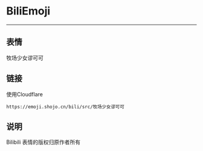 # BiliEmoji
---
## 表情
牧场少女谬可可
## 链接
使用Cloudflare
```
https://emoji.shojo.cn/bili/src/牧场少女谬可可
```
## 说明
Bilibili 表情的版权归原作者所有
